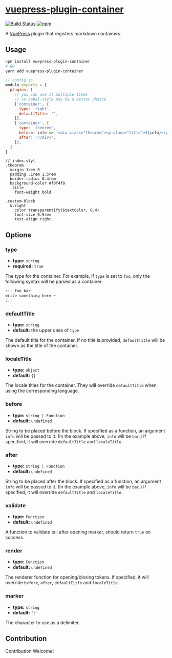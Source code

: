# [vuepress-plugin-container](https://vuepress-contrib.github.io/vuepress-plugin-container/)

[![Build Status](https://travis-ci.org/vuepress-contrib/vuepress-plugin-container.svg?branch=master)](https://travis-ci.org/vuepress-contrib/vuepress-plugin-container)
[![npm](https://img.shields.io/npm/v/vuepress-plugin-container.svg)](https://www.npmjs.com/package/vuepress-plugin-container)

A [VuePress](https://vuepress.vuejs.org/) plugin that registers markdown containers.

## Usage

```bash
npm install vuepress-plugin-container
# OR
yarn add vuepress-plugin-container
```

```js
// config.js
module.exports = {
  plugins: [
    // you can use it multiple times
    // so babel-style may be a better choice
    ['container', {
      type: 'right',
      defaultTitle: '',
    }],
    ['container', {
      type: 'theorem',
      before: info => `<div class="theorem"><p class="title">${info}</p>`,
      after: '</div>',
    }],
  ]
}
```

```stylus
// index.styl
.theorem
  margin 1rem 0
  padding .1rem 1.5rem
  border-radius 0.4rem
  background-color #f0f4f8
  .title
    font-weight bold

.custom-block
  &.right
    color transparentify($textColor, 0.4)
    font-size 0.9rem
    text-align right
```

## Options

### type

- **type:** `string`
- **required:** `true`

The type for the container. For example, if `type` is set to `foo`, only the following syntax will be parsed as a container:

```md
::: foo bar
write something here ~
:::
```

### defaultTitle

- **type:** `string`
- **default:** the upper case of `type`

The default title for the container. If no title is provided, `defaultTitle` will be shown as the title of the container.

### localeTitle

- **type:** `object`
- **default:** `{}`

The locale titles for the container. They will override `defaultTitle` when using the corresponding language.

### before

- **type:** `string | Function`
- **default:** `undefined`

String to be placed before the block. If specified as a function, an argument `info` will be passed to it. (In the example above, `info` will be `bar`.) If specified, it will override `defaultTitle` and `localeTitle`.

### after

- **type:** `string | Function`
- **default:** `undefined`

String to be placed after the block. If specified as a function, an argument `info` will be passed to it. (In the example above, `info` will be `bar`.) If specified, it will override `defaultTitle` and `localeTitle`.

### validate

- **type:** `Function`
- **default:** `undefined`

A function to validate tail after opening marker, should return `true` on success.

### render

- **type:** `Function`
- **default:** `undefined`

The renderer function for opening/closing tokens. If specified, it will override `before`, `after`, `defaultTitle` and `localeTitle`.

### marker

- **type:** `string`
- **default:** `':'`

The character to use as a delimiter.

## Contribution

Contribution Welcome!
